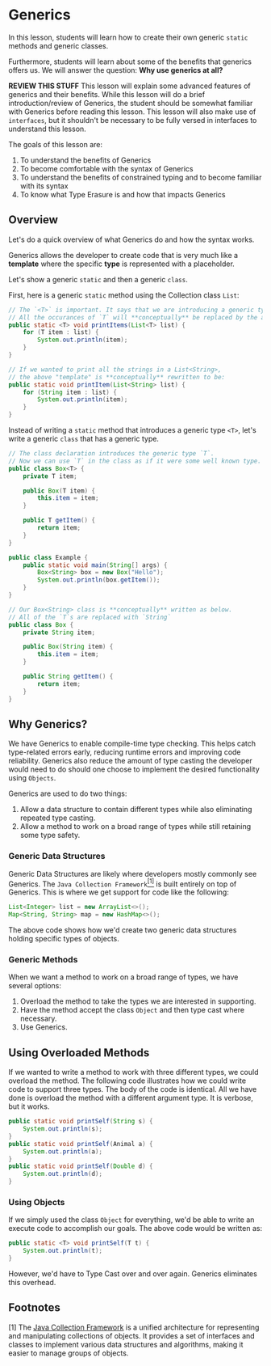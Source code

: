 # Generics

In this lesson, students will learn how to create their own generic `static` methods and generic classes. 

Furthermore, students will learn about some of the benefits that generics offers us. We will answer the question: **Why use generics at all?**

**REVIEW THIS STUFF**
This lesson will explain some advanced features of generics and their benefits. While this lesson will do a brief introduction/review of Generics, the student should be somewhat familiar with Generics before reading this lesson. This lesson will also make use of `interfaces`, but it shouldn't be necessary to be fully versed in interfaces to understand this lesson.  

The goals of this lesson are:  
1. To understand the benefits of Generics  
2. To become comfortable with the syntax of Generics  
3. To understand the benefits of constrained typing and to become familiar with its syntax  
4. To know what Type Erasure is and how that impacts Generics  

## Overview
Let's do a quick overview of what Generics do and how the syntax works.  

Generics allows the developer to create code that is very much like a **template** where the specific **type** is represented with a placeholder. 

 Let's show a generic `static` and then a generic `class`.   
 
 First, here is a generic `static` method using the Collection class `List`:  
```java
// The `<T>` is important. It says that we are introducing a generic type `T`.
// All the occurances of `T` will **conceptually** be replaced by the actual type you want.
public static <T> void printItems(List<T> list) {
    for (T item : list) {
        System.out.println(item);
    }
}

// If we wanted to print all the strings in a List<String>,
// the above "template" is **conceptually** rewritten to be:
public static void printItem(List<String> list) {
    for (String item : list) {
        System.out.println(item);
    }
}
```

Instead of writing a `static` method that introduces a generic type `<T>`, let's write a generic `class` that has a generic type.  
```java
// The class declaration introduces the generic type `T`.
// Now we can use `T` in the class as if it were some well known type.
public class Box<T> {
    private T item;

    public Box(T item) {
        this.item = item;
    }

    public T getItem() {
        return item;
    }
}

public class Example {
    public static void main(String[] args) {
        Box<String> box = new Box("Hello");
        System.out.println(box.getItem());
    }
}

// Our Box<String> class is **conceptually** written as below.
// All of the `T`s are replaced with `String`
public class Box {
    private String item;

    public Box(String item) {
        this.item = item;
    }

    public String getItem() {
        return item;
    }
}
```


## Why Generics?
We have Generics to enable compile-time type checking.  This helps catch type-related errors early, reducing runtime errors and improving code reliability. Generics also reduce the amount of type casting the developer would need to do should one choose to implement the desired functionality using `Objects`.   

Generics are used to do two things:  
1. Allow a data structure to contain different types while also eliminating repeated type casting.   
2. Allow a method to work on a broad range of types while still retaining some type safety. 

### Generic Data Structures
Generic Data Structures are likely where developers mostly commonly see Generics. The `Java Collection Framework`<a href="#footnotes"><sup>[1]</sup></a> is built entirely on top of Generics. This is where we get support for code like the following:  
```java
List<Integer> list = new ArrayList<>();
Map<String, String> map = new HashMap<>();
```
The above code shows how we'd create two generic data structures holding specific types of objects. 

### Generic Methods
When we want a method to work on a broad range of types, we have several options:  
1. Overload the method to take the types we are interested in supporting.  
2. Have the method accept the class `Object` and then type cast where necessary.  
3. Use Generics.  

## Using Overloaded Methods
If we wanted to write a method to work with three different types, we could overload the method. The following code illustrates how we could write code to support three types. The body of the code is identical. All we have done is overload the method with a different argument type. It is verbose, but it works.   

```java
public static void printSelf(String s) {
    System.out.println(s);
}
public static void printSelf(Animal a) {
    System.out.println(a);
}
public static void printSelf(Double d) {
    System.out.println(d);
}
```

### Using Objects
If we simply used the class `Object` for everything, we'd be able to write an execute code to accomplish our goals. The above code would be written as:  

```java
public static <T> void printSelf(T t) {
    System.out.println(t);
}
```
However, we'd have to Type Cast over and over again. Generics eliminates this overhead.



## Footnotes
[1] The [Java Collection Framework](https://docs.oracle.com/en/java/javase/23/docs/api/java.base/java/util/doc-files/coll-overview.html) is a unified architecture for representing and manipulating collections of objects. It provides a set of interfaces and classes to implement various data structures and algorithms, making it easier to manage groups of objects.
